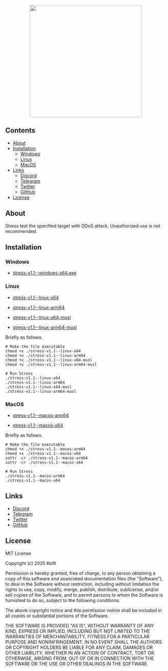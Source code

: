 

<div align="center">
  <br/>
  <img src="https://i.ibb.co/svYhXDyG/unknown.png" width="350px"/>
  <br/>
</div>

## Contents

- [About](#about)
- [Installation](#installation)
  - [Windows](#windows)
  - [Linux](#linux)
  - [MacOS](#macos)
- [Links](#links)
  - [Discord](https://discord.gg/keift)
  - [Telegram](https://t.me/keiftt)
  - [Twitter](https://x.com/keiftttt)
  - [GitHub](https://github.com/keift)
- [License](#license)

## About

Stress test the specified target with DDoS attack. Unauthorized use is not recommended.

## Installation

### Windows

- [stress-v1.1--windows-x64.exe](https://github.com/keift/stress/releases/download/v1.1/stress-v1.1--windows-x64.exe)

### Linux

- [stress-v1.1--linux-x64](https://github.com/keift/stress/releases/download/v1.1/stress-v1.1--linux-x64)

- [stress-v1.1--linux-arm64](https://github.com/keift/stress/releases/download/v1.1/stress-v1.1--linux-arm64)

- [stress-v1.1--linux-x64-musl](https://github.com/keift/stress/releases/download/v1.1/stress-v1.1--linux-x64-musl)

- [stress-v1.1--linux-arm64-musl](https://github.com/keift/stress/releases/download/v1.1/stress-v1.1--linux-arm64-musl)

Briefly as follows.

```sh-session
# Make the file executable
chmod +x ./stress-v1.1--linux-x64
chmod +x ./stress-v1.1--linux-arm64
chmod +x ./stress-v1.1--linux-x64-musl
chmod +x ./stress-v1.1--linux-arm64-musl

# Run Stress
./stress-v1.1--linux-x64
./stress-v1.1--linux-arm64
./stress-v1.1--linux-x64-musl
./stress-v1.1--linux-arm64-musl
```

### MacOS

- [stress-v1.1--macos-arm64](https://github.com/keift/stress/releases/download/v1.1/stress-v1.1--macos-arm64)

- [stress-v1.1--macos-x64](https://github.com/keift/stress/releases/download/v1.1/stress-v1.1--macos-x64)

Briefly as follows.

```sh-session
# Make the file executable
chmod +x ./stress-v1.1--macos-arm64
chmod +x ./stress-v1.1--macos-x64
xattr -cr ./stress-v1.1--macos-arm64
xattr -cr ./stress-v1.1--macos-x64

# Run Stress
./stress-v1.1--macos-arm64
./stress-v1.1--macos-x64
```

## Links

- [Discord](https://discord.gg/keift)
- [Telegram](https://t.me/keiftt)
- [Twitter](https://x.com/keiftttt)
- [GitHub](https://github.com/keift)

## License

MIT License

Copyright (c) 2025 Keift

Permission is hereby granted, free of charge, to any person obtaining a copy of this software and associated documentation files (the "Software"), to deal in the Software without restriction, including without limitation the rights to use, copy, modify, merge, publish, distribute, sublicense, and/or sell copies of the Software, and to permit persons to whom the Software is furnished to do so, subject to the following conditions:

The above copyright notice and this permission notice shall be included in all copies or substantial portions of the Software.

THE SOFTWARE IS PROVIDED "AS IS", WITHOUT WARRANTY OF ANY KIND, EXPRESS OR IMPLIED, INCLUDING BUT NOT LIMITED TO THE WARRANTIES OF MERCHANTABILITY, FITNESS FOR A PARTICULAR PURPOSE AND NONINFRINGEMENT. IN NO EVENT SHALL THE AUTHORS OR COPYRIGHT HOLDERS BE LIABLE FOR ANY CLAIM, DAMAGES OR OTHER LIABILITY, WHETHER IN AN ACTION OF CONTRACT, TORT OR OTHERWISE, ARISING FROM, OUT OF OR IN CONNECTION WITH THE SOFTWARE OR THE USE OR OTHER DEALINGS IN THE SOFTWARE.
